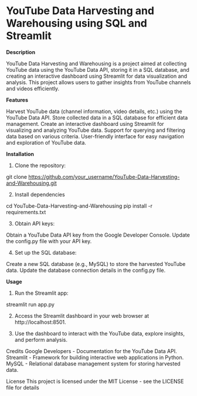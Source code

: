 # YouTube Data Harvesting and Warehousing using SQL and Streamlit


**Description**

YouTube Data Harvesting and Warehousing is a project aimed at collecting YouTube data using the YouTube Data API, storing it in a SQL database, and creating an interactive dashboard using Streamlit for data visualization and analysis. This project allows users to gather insights from YouTube channels and videos efficiently.

**Features**

Harvest YouTube data (channel information, video details, etc.) using the YouTube Data API.
Store collected data in a SQL database for efficient data management.
Create an interactive dashboard using Streamlit for visualizing and analyzing YouTube data.
Support for querying and filtering data based on various criteria.
User-friendly interface for easy navigation and exploration of YouTube data.

**Installation**
1. Clone the repository:

git clone https://github.com/your_username/YouTube-Data-Harvesting-and-Warehousing.git

2. Install dependencies

cd YouTube-Data-Harvesting-and-Warehousing
pip install -r requirements.txt

3. Obtain API keys:

Obtain a YouTube Data API key from the Google Developer Console.
Update the config.py file with your API key.

4. Set up the SQL database:

Create a new SQL database (e.g., MySQL) to store the harvested YouTube data.
Update the database connection details in the config.py file.

**Usage**
1. Run the Streamlit app:

streamlit run app.py

2. Access the Streamlit dashboard in your web browser at http://localhost:8501.

3. Use the dashboard to interact with the YouTube data, explore insights, and perform analysis.

Credits
Google Developers - Documentation for the YouTube Data API.
Streamlit - Framework for building interactive web applications in Python.
MySQL - Relational database management system for storing harvested data.

License
This project is licensed under the MIT License - see the LICENSE file for details
